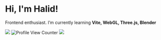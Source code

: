 # Hi, I'm Halid! 
Frontend enthusiast.
I’m currently learning **Vite, WebGL, Three.js, Blender**

[![](https://img.shields.io/twitter/follow/halidislm?style=social)](https://www.twitter.com/halidislm)
![Profile View Counter](https://komarev.com/ghpvc/?username=imhalid)
[![](https://img.shields.io/github/followers/imhalid?style=social)](https://www.github.com/imhalid)
<!-- [![](https://img.shields.io/badge/-open%20to%20work-gray?labelColor=green)](https://www.linkedin.com/in/imhalid001/) -->
